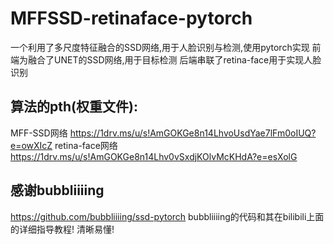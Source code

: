 # MFFSSD-retinaface-pytorch

一个利用了多尺度特征融合的SSD网络,用于人脸识别与检测,使用pytorch实现
前端为融合了UNET的SSD网络,用于目标检测
后端串联了retina-face用于实现人脸识别

算法的pth(权重文件):
---
MFF-SSD网络   https://1drv.ms/u/s!AmGOKGe8n14LhvoUsdYae7lFm0oIUQ?e=owXIcZ
retina-face网络    https://1drv.ms/u/s!AmGOKGe8n14Lhv0vSxdjKOlvMcKHdA?e=esXolG

感谢bubbliiiing
---
https://github.com/bubbliiiing/ssd-pytorch
bubbliiiing的代码和其在bilibili上面的详细指导教程! 清晰易懂! 
